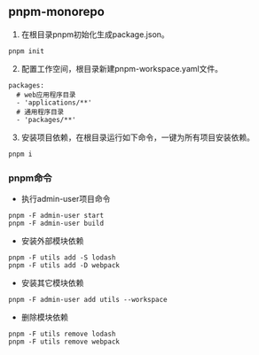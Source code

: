 ## pnpm-monorepo
1. 在根目录pnpm初始化生成package.json。
```
pnpm init
```
2. 配置工作空间，根目录新建pnpm-workspace.yaml文件。
```
packages:
  # web应用程序目录
  - 'applications/**'
  # 通用程序目录
  - 'packages/**'
```
3. 安装项目依赖，在根目录运行如下命令，一键为所有项目安装依赖。
```
pnpm i
```
### pnpm命令
- 执行admin-user项目命令
```
pnpm -F admin-user start
pnpm -F admin-user build
```
- 安装外部模块依赖
```
pnpm -F utils add -S lodash
pnpm -F utils add -D webpack
```
- 安装其它模块依赖
```
pnpm -F admin-user add utils --workspace
```
- 删除模块依赖
```
pnpm -F utils remove lodash
pnpm -F utils remove webpack
```